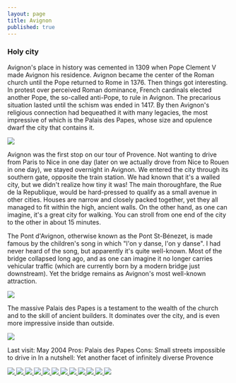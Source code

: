 ```yaml
---
layout: page
title: Avignon
published: true
---
```

<h3>Holy city</h3>

Avignon's place in history was cemented in 1309 when Pope Clement V made Avignon his residence. Avignon became the center of the Roman church until the Pope returned to Rome in 1376. Then things got interesting. In protest over perceived Roman dominance, French cardinals elected another Pope, the so-called anti-Pope, to rule in Avignon. The precarious situation lasted until the schism was ended in 1417. By then Avignon's religious connection had bequeathed it with many legacies, the most impressive of which is the Palais des Papes, whose size and opulence dwarf the city that contains it.

<img src='https://dl.dropboxusercontent.com/u/52804626/avignon/avignonpalaisdespapes.jpg'/>

Avignon was the first stop on our tour of Provence. Not wanting to drive from Paris to Nice in one day (later on we actually drove from Nice to Rouen in one day), we stayed overnight in Avignon. We entered the city through its southern gate, opposite the train station. We had known that it's a walled city, but we didn't realize how tiny it was! The main thoroughfare, the Rue de la Republique, would be hard-pressed to qualify as a small avenue in other cities. Houses are narrow and closely packed together, yet they all managed to fit within the high, ancient walls. On the other hand, as one can imagine, it's a great city for walking. You can stroll from one end of the city to the other in about 15 minutes.

The Pont d'Avignon, otherwise known as the Pont St-B&eacute;nezet, is made famous by the children's song in which "l'on y danse, l'on y danse". I had never heard of the song, but apparently it's quite well-known. Most of the bridge collapsed long ago, and as one can imagine it no longer carries vehicular traffic (which are currently born by a modern bridge just downstream). Yet the bridge remains as Avignon's most well-known attraction.


<img src='https://dl.dropboxusercontent.com/u/52804626/avignon/avignonpontdavignon.jpg'/>


The massive Palais des Papes is a testament to the wealth of the church and to the skill of ancient builders. It dominates over the city, and is even more impressive inside than outside.

<img src='https://dl.dropboxusercontent.com/u/52804626/avignon/avignonroofs.jpg'/>

Last visit: May 2004
Pros: Palais des Papes
Cons: Small streets impossible to drive in
In a nutshell: Yet another facet of infinitely diverse Provence<!-- Darkbox -->
<div class="darkbox">
<a href="https://dl.dropboxusercontent.com/u/52804626/avignon/avignonhoteldeville.jpg" data-darkbox="avignon">
  <img src="https://dl.dropboxusercontent.com/u/52804626/avignon/thumbs/avignonhoteldeville.jpg" />
</a>
<a href="https://dl.dropboxusercontent.com/u/52804626/avignon/avignonpalaisdespapes.jpg" data-darkbox="avignon">
  <img src="https://dl.dropboxusercontent.com/u/52804626/avignon/thumbs/avignonpalaisdespapes.jpg" />
</a>
<a href="https://dl.dropboxusercontent.com/u/52804626/avignon/avignonpontdavignon.jpg" data-darkbox="avignon">
  <img src="https://dl.dropboxusercontent.com/u/52804626/avignon/thumbs/avignonpontdavignon.jpg" />
</a>
<a href="https://dl.dropboxusercontent.com/u/52804626/avignon/avignonroofs.jpg" data-darkbox="avignon">
  <img src="https://dl.dropboxusercontent.com/u/52804626/avignon/thumbs/avignonroofs.jpg" />
</a>
<a href="https://dl.dropboxusercontent.com/u/52804626/avignon/img_7254.jpg" data-darkbox="avignon">
  <img src="https://dl.dropboxusercontent.com/u/52804626/avignon/thumbs/img_7254.jpg" />
</a>
<a href="https://dl.dropboxusercontent.com/u/52804626/avignon/img_7255.jpg" data-darkbox="avignon">
  <img src="https://dl.dropboxusercontent.com/u/52804626/avignon/thumbs/img_7255.jpg" />
</a>
<a href="https://dl.dropboxusercontent.com/u/52804626/avignon/img_7256.jpg" data-darkbox="avignon">
  <img src="https://dl.dropboxusercontent.com/u/52804626/avignon/thumbs/img_7256.jpg" />
</a>
<a href="https://dl.dropboxusercontent.com/u/52804626/avignon/img_7269.jpg" data-darkbox="avignon">
  <img src="https://dl.dropboxusercontent.com/u/52804626/avignon/thumbs/img_7269.jpg" />
</a>
<a href="https://dl.dropboxusercontent.com/u/52804626/avignon/img_7273.jpg" data-darkbox="avignon">
  <img src="https://dl.dropboxusercontent.com/u/52804626/avignon/thumbs/img_7273.jpg" />
</a>
<a href="https://dl.dropboxusercontent.com/u/52804626/avignon/img_7275.jpg" data-darkbox="avignon">
  <img src="https://dl.dropboxusercontent.com/u/52804626/avignon/thumbs/img_7275.jpg" />
</a>
<a href="https://dl.dropboxusercontent.com/u/52804626/avignon/img_7306.jpg" data-darkbox="avignon">
  <img src="https://dl.dropboxusercontent.com/u/52804626/avignon/thumbs/img_7306.jpg" />
</a>
<a href="https://dl.dropboxusercontent.com/u/52804626/avignon/img_7323.jpg" data-darkbox="avignon">
  <img src="https://dl.dropboxusercontent.com/u/52804626/avignon/thumbs/img_7323.jpg" />
</a>

</div>
<!-- End darkbox -->